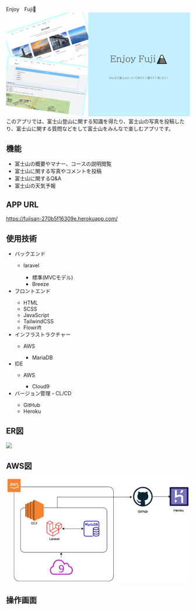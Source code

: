 Enjoy　Fuji🗻
<img src="public/images/見出し.jpg">
このアプリでは、富士山登山に関する知識を得たり、富士山の写真を投稿したり、富士山に関する質問などをして富士山をみんなで楽しむアプリです。

## 機能

<ul>
    <li>富士山の概要やマナー、コースの説明閲覧</li>
    <li>富士山に関する写真やコメントを投稿</li>
    <li>富士山に関するQ&A</li>
    <li>富士山の天気予報</li>
</ul>

## APP URL

<a href="https://fujisan-270b5f16309e.herokuapp.com/">https://fujisan-270b5f16309e.herokuapp.com/</a>

## 使用技術
<ul>
    <li>バックエンド</li>
        <ul>
            <li>laravel</li>
                <ul>
                    <li>標準(MVCモデル)</li>
                    <li>Breeze</li>
                </ul>
        </ul>
    <li>フロントエンド</li>
        <ul>
            <li>HTML</li>
            <li>SCSS</li>
            <li>JavaScript</li>
            <li>TailwindCSS</li>
            <li>Flowrift</li>
        </ul>
    <li>インフラストラクチャー</li>
        <ul>
            <li>AWS</li>
                <ul>
                    <li>MariaDB</li>
                </ul>
        </ul>
    <li>IDE</li>
        <ul>
            <li>AWS</li>
                <ul>
                    <li>Cloud9</li>
                </ul>
        </ul>
    <li>バージョン管理・CL/CD</li>
        <ul>
            <li>GitHub</li>
            <li>Heroku</li>
        </ul>
</ul>

## ER図
<img src="public/images/ER図.jpg">


## AWS図

<img src="public/images/インフラ.jpg">

## 操作画面
